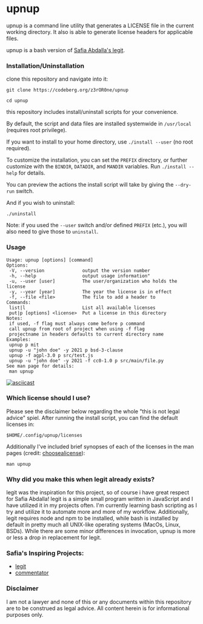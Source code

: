 # upnup
upnup is a command line utility that generates a LICENSE file in the current
working directory. It also is able to generate license headers for applicable
files.

upnup is a bash version of [Safia Abdalla's legit](https://github.com/captainsafia/legit).

### Installation/Uninstallation

clone this repository and navigate into it:

`git clone https://codeberg.org/z3rOR0ne/upnup`

`cd upnup`

this repository includes install/uninstall scripts for your convenience.

By default, the script and data files are installed systemwide in `/usr/local` (requires root privilege).

If you want to install to your home directory, use `./install --user` (no root required).

To customize the installation, you can set the `PREFIX` directory, or further customize with the `BINDIR`, `DATADIR`, and `MANDIR` variables. Run `./install --help` for details.

You can preview the actions the install script will take by giving the `--dry-run` switch.

And if you wish to uninstall:

`./uninstall`

Note: if you used the `--user` switch and/or defined `PREFIX` (etc.), you will also need to give those to `uninstall`.

### Usage
```
Usage: upnup [options] [command]
Options:
 -V, --version              output the version number
 -h, --help                 output usage information"
 -u, --user [user]          The user/organization who holds the license
 -y, --year [year]          The year the license is in effect
 -f, --file <file>          The file to add a header to
Commands:
 list|l                     List all available licenses
 put|p [options] <license>  Put a license in this directory
Notes:
 if used, -f flag must always come before p command
 call upnup from root of project when using -f flag
 projectname in headers defaults to current directory name
Examples:
 upnup p mit
 upnup -u "john doe" -y 2021 p bsd-3-clause
 upnup -f agpl-3.0 p src/test.js
 upnup -u "john doe" -y 2021 -f cc0-1.0 p src/main/file.py
See man page for details:
 man upnup
```
[![asciicast](https://asciinema.org/a/b4OuDj0sI8ivAnf16ZneQ7mqf.svg)](https://asciinema.org/a/b4OuDj0sI8ivAnf16ZneQ7mqf)

### Which license should I use?

Please see the disclaimer below regarding the whole "this is not legal advice"
spiel. After running the install script, you can find the default licenses in:

`$HOME/.config/upnup/licenses`

Additionally I've included brief synopses of each of the licenses in the man
pages (credit: [choosealicense](https://choosealicense.com)):

`man upnup`

### Why did you make this when legit already exists?

legit was the inspiration for this project, so of course i have great respect for Safia Abdalla!
legit is a simple small program written in JavaScript and I have utilized it in my projects often.
 I'm currently learning bash scripting as I try and utilize it to automate more and more of my workflow. Additionally, legit requires node and npm to be installed, while bash is installed by default in pretty much all UNIX-like operating systems (MacOs, Linux, BSDs). While there are some minor differences in invocation, upnup is more or less a drop in replacement for legit.

### Safia's Inspiring Projects:

- [legit](https://github.com/captainsafia/legit)
- [commentator](https://github.com/captainsafia/commentator)

### Disclaimer

I am not a lawyer and none of this or any documents within this
repository are to be construed as legal advice. All content herein is for
informational purposes only.
